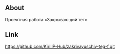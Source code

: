 ## About
Проектная работа «Закрывающий тег»

## Link
https://github.com/KirillP-Hub/zakrivayuschiy-teg-f.git
